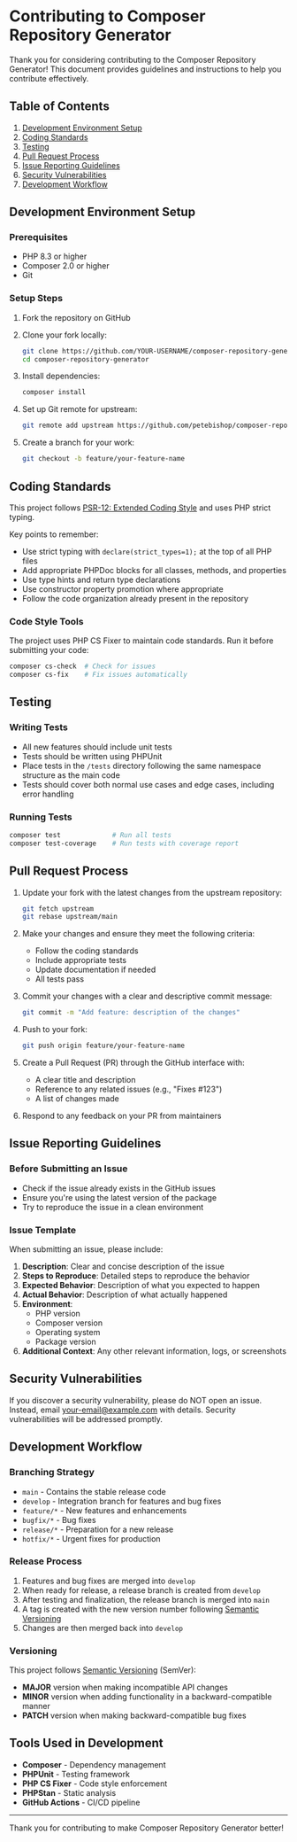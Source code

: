# Contributing to Composer Repository Generator

Thank you for considering contributing to the Composer Repository Generator! This document provides guidelines and instructions to help you contribute effectively.

## Table of Contents

1. [Development Environment Setup](#development-environment-setup)
2. [Coding Standards](#coding-standards)
3. [Testing](#testing)
4. [Pull Request Process](#pull-request-process)
5. [Issue Reporting Guidelines](#issue-reporting-guidelines)
6. [Security Vulnerabilities](#security-vulnerabilities)
7. [Development Workflow](#development-workflow)

## Development Environment Setup

### Prerequisites

- PHP 8.3 or higher
- Composer 2.0 or higher
- Git

### Setup Steps

1. Fork the repository on GitHub
2. Clone your fork locally:
   ```bash
   git clone https://github.com/YOUR-USERNAME/composer-repository-generator.git
   cd composer-repository-generator
   ```

3. Install dependencies:
   ```bash
   composer install
   ```

4. Set up Git remote for upstream:
   ```bash
   git remote add upstream https://github.com/petebishop/composer-repository-generator.git
   ```

5. Create a branch for your work:
   ```bash
   git checkout -b feature/your-feature-name
   ```

## Coding Standards

This project follows [PSR-12: Extended Coding Style](https://www.php-fig.org/psr/psr-12/) and uses PHP strict typing.

Key points to remember:

- Use strict typing with `declare(strict_types=1);` at the top of all PHP files
- Add appropriate PHPDoc blocks for all classes, methods, and properties
- Use type hints and return type declarations
- Use constructor property promotion where appropriate
- Follow the code organization already present in the repository

### Code Style Tools

The project uses PHP CS Fixer to maintain code standards. Run it before submitting your code:

```bash
composer cs-check  # Check for issues
composer cs-fix    # Fix issues automatically
```

## Testing

### Writing Tests

- All new features should include unit tests
- Tests should be written using PHPUnit
- Place tests in the `/tests` directory following the same namespace structure as the main code
- Tests should cover both normal use cases and edge cases, including error handling

### Running Tests

```bash
composer test             # Run all tests
composer test-coverage    # Run tests with coverage report
```

## Pull Request Process

1. Update your fork with the latest changes from the upstream repository:
   ```bash
   git fetch upstream
   git rebase upstream/main
   ```

2. Make your changes and ensure they meet the following criteria:
   - Follow the coding standards
   - Include appropriate tests
   - Update documentation if needed
   - All tests pass

3. Commit your changes with a clear and descriptive commit message:
   ```bash
   git commit -m "Add feature: description of the changes"
   ```

4. Push to your fork:
   ```bash
   git push origin feature/your-feature-name
   ```

5. Create a Pull Request (PR) through the GitHub interface with:
   - A clear title and description
   - Reference to any related issues (e.g., "Fixes #123")
   - A list of changes made

6. Respond to any feedback on your PR from maintainers

## Issue Reporting Guidelines

### Before Submitting an Issue

- Check if the issue already exists in the GitHub issues
- Ensure you're using the latest version of the package
- Try to reproduce the issue in a clean environment

### Issue Template

When submitting an issue, please include:

1. **Description**: Clear and concise description of the issue
2. **Steps to Reproduce**: Detailed steps to reproduce the behavior
3. **Expected Behavior**: Description of what you expected to happen
4. **Actual Behavior**: Description of what actually happened
5. **Environment**:
   - PHP version
   - Composer version
   - Operating system
   - Package version
6. **Additional Context**: Any other relevant information, logs, or screenshots

## Security Vulnerabilities

If you discover a security vulnerability, please do NOT open an issue. Instead, email [your-email@example.com](mailto:your-email@example.com) with details. Security vulnerabilities will be addressed promptly.

## Development Workflow

### Branching Strategy

- `main` - Contains the stable release code
- `develop` - Integration branch for features and bug fixes
- `feature/*` - New features and enhancements
- `bugfix/*` - Bug fixes
- `release/*` - Preparation for a new release
- `hotfix/*` - Urgent fixes for production

### Release Process

1. Features and bug fixes are merged into `develop`
2. When ready for release, a release branch is created from `develop`
3. After testing and finalization, the release branch is merged into `main`
4. A tag is created with the new version number following [Semantic Versioning](https://semver.org/)
5. Changes are then merged back into `develop`

### Versioning

This project follows [Semantic Versioning](https://semver.org/) (SemVer):

- **MAJOR** version when making incompatible API changes
- **MINOR** version when adding functionality in a backward-compatible manner
- **PATCH** version when making backward-compatible bug fixes

## Tools Used in Development

- **Composer** - Dependency management
- **PHPUnit** - Testing framework
- **PHP CS Fixer** - Code style enforcement
- **PHPStan** - Static analysis
- **GitHub Actions** - CI/CD pipeline

---

Thank you for contributing to make Composer Repository Generator better!

